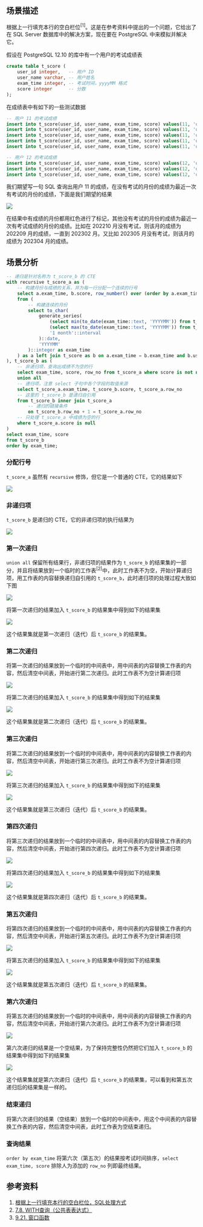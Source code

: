 ## 场景描述

根据上一行填充本行的空白栏位<sup>[1]</sup>。这是在参考资料中提出的一个问题，它给出了在 SQL Server 数据库中的解决方案，现在要在 PostgreSQL 中来模拟并解决它。

假设在 PostgreSQL 12.10 的库中有一个用户的考试成绩表

```sql
create table t_score (
    user_id integer,   -- 用户 ID
    user_name varchar, -- 用户姓名
    exam_time integer, -- 考试时间，yyyyMM 格式
    score integer      -- 分数
);
```

在成绩表中有如下的一些测试数据

```sql
-- 用户 11 的考试成绩
insert into t_score(user_id, user_name, exam_time, score) values(11, 'u1', 202209, 32);
insert into t_score(user_id, user_name, exam_time, score) values(11, 'u1', 202303, 30);
insert into t_score(user_id, user_name, exam_time, score) values(11, 'u1', 202304, 31);
insert into t_score(user_id, user_name, exam_time, score) values(11, 'u1', 202308, 35);
insert into t_score(user_id, user_name, exam_time, score) values(11, 'u1', 202309, 37);

-- 用户 12 的考试成绩
insert into t_score(user_id, user_name, exam_time, score) values(12, 'u2', 202304, 51);
insert into t_score(user_id, user_name, exam_time, score) values(12, 'u2', 202308, 65);
insert into t_score(user_id, user_name, exam_time, score) values(12, 'u2', 202309, 77);
```

我们期望写一句 SQL 查询出用户 11 的成绩，在没有考试的月份的成绩为最近一次有考试的月份的成绩，下面是我们期望的结果

![](result.drawio.svg)

在结果中有成绩的月份都用红色进行了标记，其他没有考试的月份的成绩为最近一次有考试成绩的月份的成绩。比如在 202210 月没有考试，则该月的成绩为 202209 月的成绩，一直到 202302 月。又比如 202305 月没有考试，则该月的成绩为 202304 月的成绩。

## 场景分析

```sql
-- 递归是针对名称为 t_score_b 的 CTE
with recursive t_score_a as (
    -- 构建月份与成绩的关系，并为每一行分配一个连续的行号
    select a.exam_time, b.score, row_number() over (order by a.exam_time) as row_no
    from (
        -- 构建连续的月份
        select to_char(
            generate_series(
                (select min(to_date(exam_time::text, 'YYYYMM')) from t_score where user_id = 11)::date,
                (select max(to_date(exam_time::text, 'YYYYMM')) from t_score where user_id = 11)::date,
                '1 month'::interval
            )::date,
            'YYYYMM'
        )::integer as exam_time
    ) as a left join t_score as b on a.exam_time = b.exam_time and b.user_id = 11
), t_score_b as (
    -- 非递归项，查询出成绩不为空的行
    select exam_time, score, row_no from t_score_a where score is not null
    union all
    -- 递归项，注意 select 子句中各个字段的取值来源
    select t_score_a.exam_time, t_score_b.score, t_score_a.row_no
    -- 这里的 t_score_b 是递归自引用
    from t_score_b inner join t_score_a
        -- 递归的链接条件
        on t_score_b.row_no + 1 = t_score_a.row_no
    -- 只处理 t_score_a 中成绩为空的行
    where t_score_a.score is null
)
select exam_time, score
from t_score_b
order by exam_time;
```

### 分配行号

`t_score_a` 虽然有 `recursive` 修饰，但它是一个普通的 CTE，它的结果如下

![](t_score_a.drawio.svg)

### 非递归项

`t_score_b` 是递归的 CTE，它的非递归项的执行结果为

![](non-recursive.drawio.svg)

### 第一次递归

`union all` 保留所有结果行，非递归项的结果作为 `t_score_b` 的结果集的一部分，并且将结果放到一个临时的工作表<sup>[2]</sup>中，此时工作表不为空，开始计算递归项，用工作表的内容替换递归自引用的 `t_score_b`，此时递归项的处理过程大致如下图

![](recursive-1.drawio.svg)

将第一次递归的结果加入 `t_score_b` 的结果集中得到如下的结果集

![](result-1.drawio.svg)

这个结果集就是第一次递归（迭代）后 `t_score_b` 的结果集。

### 第二次递归

将第一次递归的结果放到一个临时的中间表中，用中间表的内容替换工作表的内容，然后清空中间表，开始进行第二次递归。此时工作表不为空计算递归项

![](recursive-2.drawio.svg)

将第二次递归的结果加入 `t_score_b` 的结果集中得到如下的结果集

![](result-2.drawio.svg)

这个结果集就是第二次递归（迭代）后 `t_score_b` 的结果集。

### 第三次递归

将第二次递归的结果放到一个临时的中间表中，用中间表的内容替换工作表的内容，然后清空中间表，开始进行第三次递归。此时工作表不为空计算递归项

![](recursive-3.drawio.svg)

将第三次递归的结果加入 `t_score_b` 的结果集中得到如下的结果集

![](result-3.drawio.svg)

这个结果集就是第三次递归（迭代）后 `t_score_b` 的结果集。

### 第四次递归

将第三次递归的结果放到一个临时的中间表中，用中间表的内容替换工作表的内容，然后清空中间表，开始进行第四次递归。此时工作表不为空计算递归项

![](recursive-4.drawio.svg)

将第四次递归的结果加入 `t_score_b` 的结果集中得到如下的结果集

![](result-4.drawio.svg)

这个结果集就是第四次递归（迭代）后 `t_score_b` 的结果集。

### 第五次递归

将第四次递归的结果放到一个临时的中间表中，用中间表的内容替换工作表的内容，然后清空中间表，开始进行第五次递归。此时工作表不为空计算递归项

![](recursive-5.drawio.svg)

将第五次递归的结果加入 `t_score_b` 的结果集中得到如下的结果集

![](result-5.drawio.svg)

这个结果集就是第五次递归（迭代）后 `t_score_b` 的结果集。

### 第六次递归

将第五次递归的结果放到一个临时的中间表中，用中间表的内容替换工作表的内容，然后清空中间表，开始进行第六次递归。此时工作表不为空计算递归项

![](recursive-6.drawio.svg)

第六次递归的结果是一个空结果，为了保持完整性仍然把它们加入 `t_score_b` 的结果集中得到如下的结果集

![](result-6.drawio.svg)

这个结果集就是第六次递归（迭代）后 `t_score_b` 的结果集，可以看到和第五次递归后的结果集是一样的。

### 结束递归

将第六次递归的结果（空结果）放到一个临时的中间表中，用这个中间表的内容替换工作表的内容，然后清空中间表，此时工作表为空结束递归。

### 查询结果

`order by exam_time` 将第六次（第五次）的结果按考试时间排序，`select exam_time, score` 排除人为添加的 `row_no` 列即最终结果。

## 参考资料

1. [根据上一行填充本行的空白栏位，SQL处理方式](https://www.cnblogs.com/studyzy/p/4244606.html)
2. [7.8. WITH查询（公共表表达式）](http://www.postgres.cn/docs/12/queries-with.html)
3. [9.21. 窗口函数](http://www.postgres.cn/docs/12/functions-window.html)
